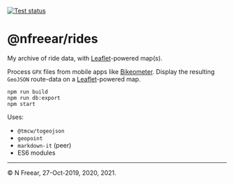 [![Test status][ci-badge]][ci]

# @nfreear/rides

My archive of ride data, with [Leaflet][]-powered map(s).

Process `GPX` files from mobile apps like [Bikeometer][app].
Display the resulting `GeoJSON` route-data on a [Leaflet][]-powered map.

```
npm run build
npm run db:export
npm start
```

Uses:

 * `@tmcw/togeojson`
 * `geopoint`
 * `markdown-it` (peer)
 * ES6 modules

---
© N Freear, 27-Oct-2019, 2020, 2021.

[app]: https://play.google.com/store/apps/details?id=com.fehmin.bikeometer&
  "Bike Computer - GPS Cycling Tracker, on Google Play / Android"
[leaflet]: https://leafletjs.com/
  "An open-source JavaScript library for mobile-friendly interactive maps"

[ci]: https://github.com/nfreear/rides/actions "Node.js CI — status"
[ci-badge]: https://github.com/nfreear/rides/workflows/Node.js%20CI/badge.svg
